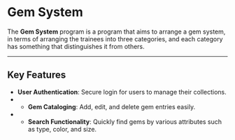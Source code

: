 # Gem System
The **Gem System** program is a program that aims to arrange a gem system, in terms of arranging the trainees into three categories, and each category has something that distinguishes it from others.

---

## Key Features
-  **User Authentication**: Secure login for users to manage their collections.
-  -  **Gem Cataloging**: Add, edit, and delete gem entries easily. 
- -  **Search Functionality**: Quickly find gems by various attributes such as type, color, and size.
<!--stackedit_data:
eyJoaXN0b3J5IjpbLTE5NDYxMzY3NzksMzc1MTE1ODk2LC0yMD
g4NzQ2NjEyLC0xNjUwNDM5MTE3XX0=
-->